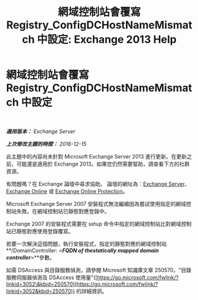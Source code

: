 ﻿---
title: '網域控制站會覆寫 Registry_ConfigDCHostNameMismatch 中設定: Exchange 2013 Help'
TOCTitle: 網域控制站會覆寫 Registry_ConfigDCHostNameMismatch 中設定
ms:assetid: 3aef5470-d510-4b59-a4b6-36d274a984ae
ms:mtpsurl: https://technet.microsoft.com/zh-tw/library/ms.exch.setupreadiness.configdchostnamemismatch(v=EXCHG.150)
ms:contentKeyID: 50472894
ms.date: 05/21/2018
mtps_version: v=EXCHG.150
ms.translationtype: MT
---

# 網域控制站會覆寫 Registry\_ConfigDCHostNameMismatch 中設定

 

_**適用版本：** Exchange Server_

_**上次修改主題的時間：** 2016-12-15_

此主題中的內容尚未針對 Microsoft Exchange Server 2013 進行更新。在更新之前，可能還是適用於 Exchange 2013。如果您仍然需要幫助，請查看下方的社群資源。

有問題嗎？在 Exchange 論壇中尋求協助。 論壇的網址為：[Exchange Server](https://go.microsoft.com/fwlink/p/?linkid=60612)、 [Exchange Online](https://go.microsoft.com/fwlink/p/?linkid=267542) 或 [Exchange Online Protection](https://go.microsoft.com/fwlink/p/?linkid=285351)。

Microsoft Exchange Server 2007 安裝程式無法繼續因為嘗試使用指定的網域控制站失敗。在網域控制站已靜態對應登錄中。

Exchange 2007 的安裝程式需要在 setup 命令中指定的網域控制站比對網域控制站已靜態對應使用登錄覆寫。

若要一次解決這個問題，執行安裝程式，指定的靜態對應的網域控制站**/DomainController: \<***FQDN of thestatically mapped domain controller***\>**參數。

如需 DSAccess 與目錄服務偵測，請參閱 Microsoft 知識庫文章 250570，"目錄服務伺服器偵測及 DSAccess 使用量"([https://go.microsoft.com/fwlink/?linkid=3052\&kbid=250570](https://go.microsoft.com/fwlink/?linkid=3052&kbid=250570)) 的詳細資訊。

